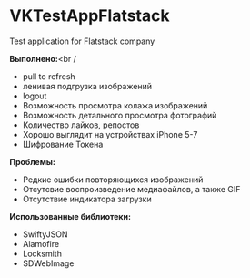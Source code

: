 # VKTestAppFlatstack
Test application for Flatstack company<br />

 **Выполнено:**<br /
  - pull to refresh <br />
  - ленивая подгрузка изображений <br />
  - logout <br />
  - Возможность просмотра колажа изображений <br />
  - Возможность детального просмотра фотографий <br />
  - Количество лайков, репостов <br />
  - Хорошо выглядит на устройствах iPhone 5-7 <br />
  - Шифрование Токена <br />
  
  
**Проблемы:**
  - Редкие ошибки повторяющихся изображений
  - Отсутсвие воспроизведение медиафайлов, а также GIF
  - Отсутствие индикатора загрузки
  
**Использованные библиотеки:**<br />
  - SwiftyJSON <br />
  - Alamofire <br />
  - Locksmith <br />
  - SDWebImage
